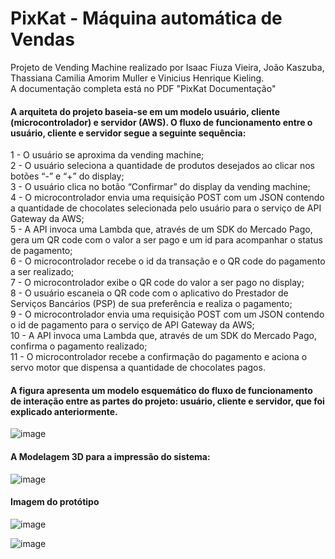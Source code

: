 # PixKat - Máquina automática de Vendas
Projeto de Vending Machine realizado por Isaac Fiuza Vieira, João Kaszuba, Thassiana Camilia Amorim Muller e Vinicius Henrique Kieling.  
A documentação completa está no PDF "PixKat Documentação"

#### A arquiteta do projeto baseia-se em um modelo usuário, cliente (microcontrolador) e servidor (AWS). O fluxo de funcionamento  entre o usuário, cliente e servidor segue a seguinte sequência:

1 - O usuário se aproxima da vending machine;  
2 - O usuário seleciona a quantidade de produtos desejados ao clicar nos botões “-” e “+” do display;  
3 - O usuário clica no botão “Confirmar” do display da vending machine;  
4 - O microcontrolador envia uma requisição POST com um JSON contendo a quantidade de chocolates selecionada pelo usuário para o serviço de API Gateway da AWS;  
5 - A API invoca uma Lambda que, através de um SDK do Mercado Pago, gera um QR code com o valor a ser pago e um id para acompanhar o status de pagamento;  
6 - O microcontrolador recebe o id da transação e o QR code do pagamento a ser realizado;  
7 - O microcontrolador exibe o QR code do valor a ser pago no display;  
8 - O usuário escaneia o QR code com o aplicativo do Prestador de Serviços Bancários (PSP) de sua preferência e realiza o pagamento;  
9 - O microcontrolador envia uma requisição POST com um JSON contendo o id de pagamento para o serviço de API Gateway da AWS;  
10 - A API invoca uma Lambda que, através de um SDK do Mercado Pago, confirma o pagamento realizado;  
11 - O microcontrolador recebe a confirmação do pagamento e aciona o servo motor que dispensa a quantidade de chocolates pagos.  

#### A figura apresenta um modelo esquemático do fluxo de funcionamento de interação entre as partes do projeto: usuário, cliente e servidor, que foi explicado anteriormente.


![image](https://github.com/user-attachments/assets/5eeb414c-5bba-4f0c-b267-33001c40e6b4)


#### A Modelagem 3D para a impressão do sistema:


![image](https://github.com/user-attachments/assets/3e88ce11-cfb9-4eec-9631-7ac6ddaf6f5a)


#### Imagem do protótipo


![image](https://github.com/user-attachments/assets/b451da7a-0a7a-4867-994a-69b8e7312315)



![image](https://github.com/user-attachments/assets/65bcdd15-eb5c-4107-9076-8f992bc551cc)


